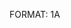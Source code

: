 FORMAT: 1A

<!-- put any .md file in the same directory, and include like this -->
<!-- include(example.md) -->
